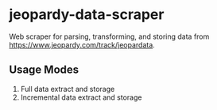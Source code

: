 # jeopardy-data-scraper
Web scraper for parsing, transforming, and storing data from https://www.jeopardy.com/track/jeopardata.

## Usage Modes
1. Full data extract and storage
2. Incremental data extract and storage
